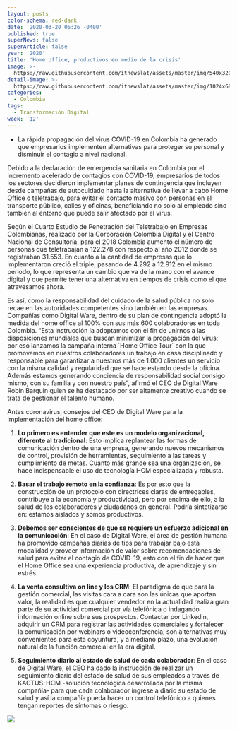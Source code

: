 ```yaml
---
layout: posts
color-schema: red-dark
date: '2020-03-20 06:26 -0400'
published: true
superNews: false
superArticle: false
year: '2020'
title: 'Home office, productivos en medio de la crisis'
image: >-
  https://raw.githubusercontent.com/itnewslat/assets/master/img/540x320/Robin-Barquin-Prado-p.jpg
detail-image: >-
  https://raw.githubusercontent.com/itnewslat/assets/master/img/1024x680/Robin-Barquin-Prado-g.jpg
categories:
  - Colombia
tags:
  - Transformación Digital
week: '12'
---
```

- La rápida propagación del virus COVID-19 en Colombia ha generado que empresarios implementen alternativas para proteger su personal y disminuir el contagio a nivel nacional. 

Debido a la declaración de emergencia sanitaria en Colombia por el incremento acelerado de contagios con COVID-19, empresarios de todos los sectores decidieron implementar planes de contingencia que incluyen desde campañas de autocuidado hasta la alternativa de llevar a cabo Home Office o teletrabajo, para evitar el contacto masivo con personas en el transporte público, calles y oficinas, beneficiando no solo al empleado sino también al entorno que puede salir afectado por el virus. 

Según el Cuarto Estudio de Penetración del Teletrabajo en Empresas Colombianas, realizado por la Corporación Colombia Digital y el Centro Nacional de Consultoría, para el 2018 Colombia aumentó el número de personas que teletrabajan a 122.278 con respecto al año 2012 donde se registraban 31.553. En cuanto a la cantidad de empresas que lo implementaron creció el triple, pasando de 4.292 a 12.912 en el mismo periodo, lo que representa un cambio que va de la mano con el avance digital y que permite tener una alternativa en tiempos de crisis como el que atravesamos ahora. 

Es así, como la responsabilidad del cuidado de la salud pública no solo recae en las autoridades competentes sino también en las empresas. Compañías como Digital Ware, dentro de su plan de contingencia adoptó la medida del home office al 100% con sus más 600 colaboradores en toda Colombia. “Esta instrucción la adoptamos con el fin de unirnos a las disposiciones mundiales que buscan minimizar la propagación del virus; por eso lanzamos la campaña interna ´Home Office Tour´ con la que promovemos en nuestros colaboradores un trabajo en casa disciplinado y responsable para garantizar a nuestros más  de 1.000 clientes un servicio con la misma calidad y regularidad que se hace estando desde la oficina. Además estamos generando conciencia de responsabilidad social consigo mismo, con su familia y con nuestro país”, afirmó el CEO de Digital Ware Robin Barquin quien se ha destacado por ser altamente creativo cuando se trata de gestionar el talento humano.  

Antes coronavirus, consejos del CEO de Digital Ware para la implementación del home office:

1.	**Lo primero es entender que este es un modelo organizacional, diferente al tradicional**: Esto implica replantear las formas de comunicación dentro de una empresa, generando nuevos mecanismos de control, provisión de herramientas, seguimiento a las tareas y cumplimiento de metas. Cuanto más grande sea una organización, se hace indispensable el uso de tecnología HCM especializada y robusta.

2.	**Basar el trabajo remoto en la confianza**: Es por esto que la construcción de un protocolo con directrices claras de entregables, contribuye a la economía y productividad, pero por encima de ello, a la salud de los colaboradores y ciudadanos en general. Podría sintetizarse en: estamos aislados y somos productivos. 

3.	**Debemos ser conscientes de que se requiere un esfuerzo adicional en la comunicación**: En el caso de Digital Ware, el área de gestión humana ha promovido campañas diarias de tips para trabajar bajo esta modalidad y proveer  información de valor sobre recomendaciones de salud para evitar el contagio de COVID-19,  esto con el fin de hacer que el Home Office sea una experiencia productiva, de aprendizaje y sin estrés. 

4.	**La venta consultiva on line y los CRM**: El paradigma de que para la gestión comercial,  las visitas cara a cara son las únicas que aportan valor, la realidad es que cualquier vendedor en la actualidad realiza gran parte de su actividad comercial por vía telefónica o indagando información online sobre sus prospectos. Contactar por Linkedin, adquirir un  CRM para registrar las actividades comerciales y fortalecer la comunicación por webinars o videoconferencia, son alternativas muy convenientes para esta coyuntura,  y a mediano plazo, una evolución natural de la función comercial en la era digital.

5.	**Seguimiento diario al estado de salud de cada colaborador**: En el caso de Digital Ware, el CEO ha dado la instrucción de realizar un seguimiento diario del estado de salud de sus empleados a través de KACTUS-HCM -solución tecnológica desarrollada por la misma compañía- para que cada colaborador ingrese a diario su estado de salud y así la compañía pueda hacer  un control telefónico a quienes tengan reportes de síntomas o riesgo.

<img src="https://tracker.metricool.com/c3po.jpg?hash=56f88a41e39ab42c063cc51676587a04"/>